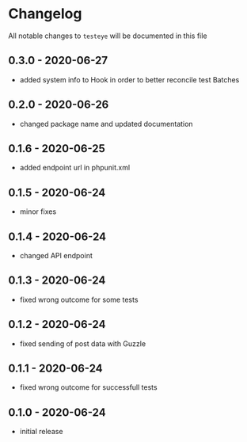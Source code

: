 # Changelog

All notable changes to `testeye` will be documented in this file


## 0.3.0 - 2020-06-27

- added system info to Hook in order to better reconcile test Batches


## 0.2.0 - 2020-06-26

- changed package name and updated documentation
  

## 0.1.6 - 2020-06-25

- added endpoint url in phpunit.xml

## 0.1.5 - 2020-06-24

- minor fixes


## 0.1.4 - 2020-06-24

- changed API endpoint


## 0.1.3 - 2020-06-24

- fixed wrong outcome for some tests
  

## 0.1.2 - 2020-06-24

- fixed sending of post data with Guzzle
  

## 0.1.1 - 2020-06-24

- fixed wrong outcome for successfull tests


## 0.1.0 - 2020-06-24

- initial release
